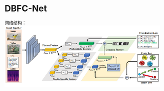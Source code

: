 # DBFC-Net
网络结构：
![Alt text](https://github.com/18205097282/DBFC-Net/blob/master/ScreenShots/1.png)
